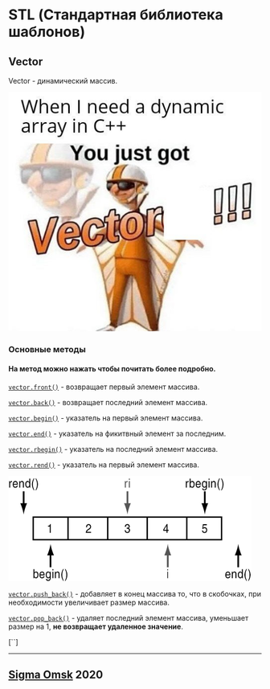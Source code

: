 # STL (Стандартная библиотека шаблонов)

## Vector

Vector - динамический массив.

![мемас](vectormeme.jpg)

### Основные методы

#### На метод можно нажать чтобы почитать более подробно.

[`vector.front()`](https://en.cppreference.com/w/cpp/container/vector/front) - возвращает первый элемент массива.

[`vector.back()`](https://en.cppreference.com/w/cpp/container/vector/back) - возвращает последний элемент массива.

[`vector.begin()`](https://en.cppreference.com/w/cpp/container/vector/begin) - указатель на первый элемент массива.

[`vector.end()`](https://en.cppreference.com/w/cpp/container/vector/end) - указатель на фикитвный элемент за последним.

[`vector.rbegin()`](https://en.cppreference.com/w/cpp/container/vector/rbegin) - указатель на последний элемент массива.

[`vector.rend()`](https://en.cppreference.com/w/cpp/container/vector/rend) - указатель на первый элемент массива.

![Картинка чтобы понятнее было](vectorendbegin.gif)

[`vector.push_back()`](https://en.cppreference.com/w/cpp/container/vector/push_back) - добавляет в конец массива то, что в скобочках, при необходимости увеличивает размер массива.

[`vector.pop_back()`](https://en.cppreference.com/w/cpp/container/vector/pop_back) - удаляет последний элемент массива, уменьшает размер на 1, **не возвращает удаленное значение**.

[``]
___

## [Sigma Omsk](https://vk.com/sigma_omsk) 2020

